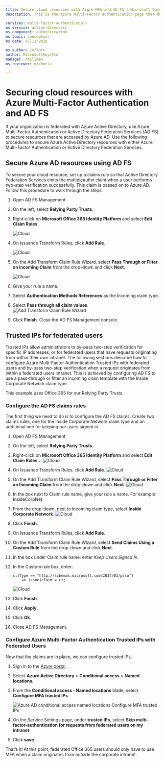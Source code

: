 ```yaml
---
title: Secure cloud resources with Azure MFA and AD FS | Microsoft Docs
description: This is the Azure Multi-Factor authentication page that describes how to get started with Azure MFA and AD FS in the cloud.

services: multi-factor-authentication
ms.service: active-directory
ms.component: authentication
ms.topic: conceptual
ms.date: 07/11/2018

ms.author: joflore
author: MicrosoftGuyJFlo
manager: mtillman
ms.reviewer: michmcla

---
```


# Securing cloud resources with Azure Multi-Factor Authentication and AD FS
If your organization is federated with Azure Active Directory, use Azure Multi-Factor Authentication or Active Directory Federation Services (AD FS) to secure resources that are accessed by Azure AD. Use the following procedures to secure Azure Active Directory resources with either Azure Multi-Factor Authentication or Active Directory Federation Services.

## Secure Azure AD resources using AD FS
To secure your cloud resource, set up a claims rule so that Active Directory Federation Services emits the multipleauthn claim when a user performs two-step verification successfully. This claim is passed on to Azure AD. Follow this procedure to walk through the steps:


1. Open AD FS Management.
2. On the left, select **Relying Party Trusts**.
3. Right-click on **Microsoft Office 365 Identity Platform** and select **Edit Claim Rules**.

   ![Cloud](./media/howto-mfa-adfs/trustedip1.png)

4. On Issuance Transform Rules, click **Add Rule**.

   ![Cloud](./media/howto-mfa-adfs/trustedip2.png)

5. On the Add Transform Claim Rule Wizard, select **Pass Through or Filter an Incoming Claim** from the drop-down and click **Next**.

   ![Cloud](./media/howto-mfa-adfs/trustedip3.png)

6. Give your rule a name. 
7. Select **Authentication Methods References** as the Incoming claim type.
8. Select **Pass through all claim values**.
    ![Add Transform Claim Rule Wizard](./media/howto-mfa-adfs/configurewizard.png)
9. Click **Finish**. Close the AD FS Management console.

## Trusted IPs for federated users
Trusted IPs allow administrators to by-pass two-step verification for specific IP addresses, or for federated users that have requests originating from within their own intranet. The following sections describe how to configure Azure Multi-Factor Authentication Trusted IPs with federated users and by-pass two-step verification when a request originates from within a federated users intranet. This is achieved by configuring AD FS to use a pass-through or filter an incoming claim template with the Inside Corporate Network claim type.

This example uses Office 365 for our Relying Party Trusts.

### Configure the AD FS claims rules
The first thing we need to do is to configure the AD FS claims. Create two claims rules, one for the Inside Corporate Network claim type and an additional one for keeping our users signed in.

1. Open AD FS Management.
2. On the left, select **Relying Party Trusts**.
3. Right-click on **Microsoft Office 365 Identity Platform** and select **Edit Claim Rules…**
   ![Cloud](./media/howto-mfa-adfs/trustedip1.png)
4. On Issuance Transform Rules, click **Add Rule.**
   ![Cloud](./media/howto-mfa-adfs/trustedip2.png)
5. On the Add Transform Claim Rule Wizard, select **Pass Through or Filter an Incoming Claim** from the drop-down and click **Next**.
   ![Cloud](./media/howto-mfa-adfs/trustedip3.png)
6. In the box next to Claim rule name, give your rule a name. For example: InsideCorpNet.
7. From the drop-down, next to Incoming claim type, select **Inside Corporate Network**.
   ![Cloud](./media/howto-mfa-adfs/trustedip4.png)
8. Click **Finish**.
9. On Issuance Transform Rules, click **Add Rule**.
10. On the Add Transform Claim Rule Wizard, select **Send Claims Using a Custom Rule** from the drop-down and click **Next**.
11. In the box under Claim rule name: enter *Keep Users Signed In*.
12. In the Custom rule box, enter:

        c:[Type == "http://schemas.microsoft.com/2014/03/psso"]
            => issue(claim = c);
    ![Cloud](./media/howto-mfa-adfs/trustedip5.png)
13. Click **Finish**.
14. Click **Apply**.
15. Click **Ok**.
16. Close AD FS Management.

### Configure Azure Multi-Factor Authentication Trusted IPs with Federated Users
Now that the claims are in place, we can configure trusted IPs.

1. Sign in to the [Azure portal](https://portal.azure.com).
2. Select **Azure Active Directory** > **Conditional access** > **Named locations**.
3. From the **Conditional access - Named locations** blade, select **Configure MFA trusted IPs**

   ![Azure AD conditional access named locations Configure MFA trusted IPs](./media/howto-mfa-adfs/trustedip6.png)

4. On the Service Settings page, under **trusted IPs**, select **Skip multi-factor-authentication for requests from federated users on my intranet**.  
5. Click **save**.

That’s it! At this point, federated Office 365 users should only have to use MFA when a claim originates from outside the corporate intranet.
